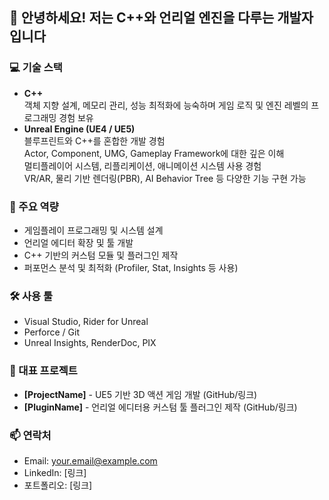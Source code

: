 ## 👋 안녕하세요! 저는 C++와 언리얼 엔진을 다루는 개발자입니다

### 💻 기술 스택
- **C++**  
  객체 지향 설계, 메모리 관리, 성능 최적화에 능숙하며 게임 로직 및 엔진 레벨의 프로그래밍 경험 보유
- **Unreal Engine (UE4 / UE5)**  
  블루프린트와 C++를 혼합한 개발 경험  
  Actor, Component, UMG, Gameplay Framework에 대한 깊은 이해  
  멀티플레이어 시스템, 리플리케이션, 애니메이션 시스템 사용 경험  
  VR/AR, 물리 기반 렌더링(PBR), AI Behavior Tree 등 다양한 기능 구현 가능

### 🚀 주요 역량
- 게임플레이 프로그래밍 및 시스템 설계
- 언리얼 에디터 확장 및 툴 개발
- C++ 기반의 커스텀 모듈 및 플러그인 제작
- 퍼포먼스 분석 및 최적화 (Profiler, Stat, Insights 등 사용)

### 🛠️ 사용 툴
- Visual Studio, Rider for Unreal
- Perforce / Git
- Unreal Insights, RenderDoc, PIX

### 📁 대표 프로젝트
- **[ProjectName]** - UE5 기반 3D 액션 게임 개발 (GitHub/링크)
- **[PluginName]** - 언리얼 에디터용 커스텀 툴 플러그인 제작 (GitHub/링크)

### 📫 연락처
- Email: your.email@example.com  
- LinkedIn: [링크]  
- 포트폴리오: [링크]
